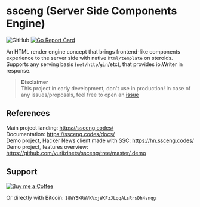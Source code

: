 # ssceng (Server Side Components Engine)

![GitHub](https://img.shields.io/github/license/yuriizinets/ssceng)
[![Go Report Card](https://goreportcard.com/badge/github.com/yuriizinets/ssceng)](https://goreportcard.com/report/github.com/yuriizinets/ssceng)

An HTML render engine concept that brings frontend-like components experience to the server side with native `html/template` on steroids. Supports any serving basis (`net/http`/`gin`/etc), that provides io.Writer in response.

> **Disclaimer**  
> This project in early development, don't use in production! In case of any issues/proposals, feel free to open an [issue](https://github.com/yuriizinets/ssceng/issues/new)

## References

Main project landing: https://ssceng.codes/  
Documentation: https://ssceng.codes/docs/  
Demo project, Hacker News client made with SSC: https://hn.ssceng.codes/  
Demo project, features overview: https://github.com/yuriizinets/ssceng/tree/master/.demo  


## Support

<a target="_blank" href="https://www.buymeacoffee.com/yuriizinets"><img alt="Buy me a Coffee" src="https://github.com/egonelbre/gophers/blob/master/.thumb/animation/buy-morning-coffee-3x.gif?raw=true"></a>


Or directly with Bitcoin: `18WY5KRWVKVxjWKFzJLqqALsRrsDh4snqg`
